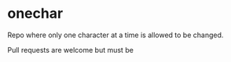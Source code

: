 # onechar

Repo where only one character at a time is allowed to be changed.

Pull requests are welcome but must be 
